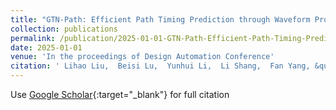 ```yaml
---
title: "GTN-Path: Efficient Path Timing Prediction through Waveform Propagation with Graph Transformer"
collection: publications
permalink: /publication/2025-01-01-GTN-Path-Efficient-Path-Timing-Prediction-through-Waveform-Propagation-with-Graph-Transformer
date: 2025-01-01
venue: 'In the proceedings of Design Automation Conference'
citation: ' Lihao Liu,  Beisi Lu,  Yunhui Li,  Li Shang,  Fan Yang, &quot;GTN-Path: Efficient Path Timing Prediction through Waveform Propagation with Graph Transformer.&quot; In the proceedings of Design Automation Conference, 2025.'
---
```

Use [Google Scholar](https://scholar.google.com/scholar?q=GTN+Path:+Efficient+Path+Timing+Prediction+through+Waveform+Propagation+with+Graph+Transformer){:target="_blank"} for full citation